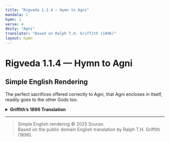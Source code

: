 ```yaml
---
title: "Rigveda 1.1.4 — Hymn to Agni"
mandala: 1
hymn: 1
verse: 4
deity: "Agni"
translator: "Based on Ralph T.H. Griffith (1896)"
layout: hymn
---
```


# Rigveda 1.1.4 — Hymn to Agni

## Simple English Rendering
The perfect sacrifices offered correctly to Agni, that Agni encloses in Itself, readily goes to the other Gods too. 

<details>
  <summary><strong>Griffith’s 1896 Translation</strong></summary>

Agni, the perfect sacrifice which thou encompassest about
Verily goeth to the Gods.

</details>

---

> Simple English rendering © 2025 Sourav.  
> Based on the public domain English translation by Ralph T.H. Griffith (1896).  